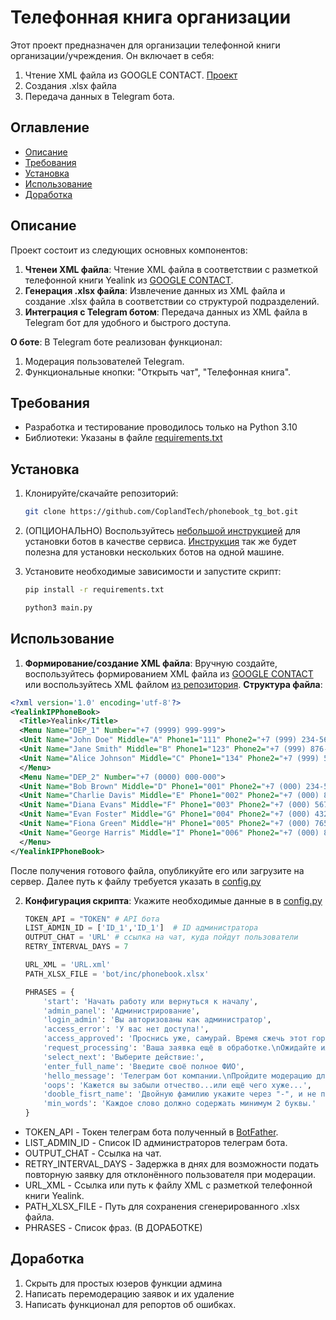 # Телефонная книга организации

Этот проект предназначен для организации телефонной книги организации/учреждения.
Он включает в себя:
1. Чтение XML файла из GOOGLE CONTACT. [Проект](https://github.com/CoplandTech/GoogleCon)
2. Cоздания .xlsx файла
3. Передача данных в Telegram бота.

## Оглавление

- [Описание](#описание)
- [Требования](#требования)
- [Установка](#установка)
- [Использование](#использование)
- [Доработка](#доработка)

## Описание

Проект состоит из следующих основных компонентов:

1. **Чтенеи XML файла**: Чтение XML файла в соответствии с разметкой телефонной книги Yealink из [GOOGLE CONTACT](https://github.com/CoplandTech/GoogleCon).
2. **Генерация .xlsx файла**: Извлечение данных из XML файла и создание .xlsx файла в соответствии со структурой подразделений.
3. **Интеграция с Telegram ботом**: Передача данных из XML файла в Telegram бот для удобного и быстрого доступа.
   
**О боте**: В Telegram боте реализован функционал:
1. Модерация пользователей Telegram.
2. Функциональные кнопки: "Открыть чат", "Телефонная книга".

## Требования

- Разработка и тестирование проводилось только на Python 3.10
- Библиотеки: Указаны в файле [requirements.txt](https://github.com/CoplandTech/phonebook_tg_bot/blob/main/requirements.txt)

## Установка

1. Клонируйте/скачайте репозиторий:

    ```sh
    git clone https://github.com/CoplandTech/phonebook_tg_bot.git
    ```

2. (ОПЦИОНАЛЬНО) Воспользуйтесь [небольшой инструкцией](https://github.com/CoplandTech/python_bots_service) для установки ботов в качестве сервиса. [Инструкция](https://github.com/CoplandTech/python_bots_service) так же будет полезна для установки нескольких ботов на одной машине. 

3. Установите необходимые зависимости и запустите скрипт:

    ```sh
    pip install -r requirements.txt
    ```
    ```sh
    python3 main.py
    ```

## Использование

1. **Формирование/создание XML файла**:
   Вручную создайте, воспользуйтесь формированием XML файла из [GOOGLE CONTACT](https://github.com/CoplandTech/GoogleCon) или воспользуйтесь XML файлом [из репозитория](https://github.com/CoplandTech/phonebook_tg_bot/blob/main/contacts.xml).
**Структура файла**:

  ```XML
  <?xml version='1.0' encoding='utf-8'?>
  <YealinkIPPhoneBook>
    <Title>Yealink</Title>
    <Menu Name="DEP_1" Number="+7 (9999) 999-999">
    <Unit Name="John Doe" Middle="A" Phone1="111" Phone2="+7 (999) 234-5678" Phone3="+7 (999) 345-6789" Email="john.doe@example.com" JobTitle="Manager" default_photo="Resource:"/>
    <Unit Name="Jane Smith" Middle="B" Phone1="123" Phone2="+7 (999) 876-5432" Phone3="" Email="jane.smith@example.com" JobTitle="Developer" default_photo="Resource:"/>
    <Unit Name="Alice Johnson" Middle="C" Phone1="134" Phone2="+7 (999) 567-8901" Phone3="+7 (999) 678-9012" Email="alice.johnson@example.com" JobTitle="Designer" default_photo="Resource:"/>
    </Menu>
    <Menu Name="DEP_2" Number="+7 (0000) 000-000">
    <Unit Name="Bob Brown" Middle="D" Phone1="001" Phone2="+7 (000) 234-5678" Phone3="+7 (000) 345-6789" Email="bob.brown@example.com" JobTitle="Analyst" default_photo="Resource:"/>
    <Unit Name="Charlie Davis" Middle="E" Phone1="002" Phone2="+7 (000) 876-5432" Phone3="+7 (000) 765-4321" Email="charlie.davis@example.com" JobTitle="Consultant" default_photo="Resource:"/>
    <Unit Name="Diana Evans" Middle="F" Phone1="003" Phone2="+7 (000) 567-8901" Phone3="+7 (000) 678-9012" Email="diana.evans@example.com" JobTitle="HR" default_photo="Resource:"/>
    <Unit Name="Evan Foster" Middle="G" Phone1="004" Phone2="+7 (000) 432-7658" Phone3="+7 (000) 543-8769" Email="evan.foster@example.com" JobTitle="Support" default_photo="Resource:"/>
    <Unit Name="Fiona Green" Middle="H" Phone1="005" Phone2="+7 (000) 765-4321" Phone3="+7 (000) 876-5432" Email="fiona.green@example.com" JobTitle="Marketing" default_photo="Resource:"/>
    <Unit Name="George Harris" Middle="I" Phone1="006" Phone2="+7 (000) 890-1234" Phone3="+7 (000) 901-2345" Email="george.harris@example.com" JobTitle="Sales" default_photo="Resource:"/>
    </Menu>
  </YealinkIPPhoneBook>
  ```
После получения готового файла, опубликуйте его или загрузите на сервер. Далее путь к файлу требуется указать в [config.py](https://github.com/CoplandTech/phonebook_tg_bot/blob/main/bot/inc/config.py)

2. **Конфигурация скрипта**:
  Укажите необходимые данные в в [config.py](https://github.com/CoplandTech/phonebook_tg_bot/blob/main/bot/inc/config.py)
    ```python
    TOKEN_API = "TOKEN" # API бота
    LIST_ADMIN_ID = ['ID_1','ID_1']  # ID администратора
    OUTPUT_CHAT = 'URL' # ссылка на чат, куда пойдут пользователи
    RETRY_INTERVAL_DAYS = 7
    
    URL_XML = 'URL.xml'
    PATH_XLSX_FILE = 'bot/inc/phonebook.xlsx'
    
    PHRASES = {
        'start': 'Начать работу или вернуться к началу',
        'admin_panel': 'Администрирование',
        'login_admin': 'Вы авторизованы как администратор',
        'access_error': 'У вас нет доступа!',
        'access_approved': 'Проснись уже, самурай. Время сжечь этот город...',
        'request_processing': 'Ваша заявка ещё в обработке.\nОжидайте или поторопите нас!',
        'select_next': 'Выберите действие:',
        'enter_full_name': 'Введите своё полное ФИО',
        'hello_message': 'Телеграм бот компании.\nПройдите модерацию для продолжения...',
        'oops': 'Кажется вы забыли отчество...или ещё чего хуже...',
        'dooble_fisrt_name': 'Двойную фамилию укажите через "-", и не пишите автобиографию, ради бога...',
        'min_words': 'Каждое слово должно содержать минимум 2 буквы.'
    }
    ```
- TOKEN_API - Токен телеграм бота полученный в [BotFather](https://t.me/BotFather).
- LIST_ADMIN_ID - Список ID администраторов телеграм бота.
- OUTPUT_CHAT - Ссылка на чат.
- RETRY_INTERVAL_DAYS - Задержка в днях для возможности подать повторную заявку для отклонённого пользователя при модерации.
- URL_XML - Ссылка или путь к файлу XML с разметкой телефонной книги Yealink.
- PATH_XLSX_FILE - Путь для сохранения сгенерированного .xlsx файла.
- PHRASES - Список фраз. (В ДОРАБОТКЕ)

## Доработка

1. Скрыть для простых юзеров функции админа
2. Написать перемодерацию заявок и их удаление
3. Написать функционал для репортов об ошибках.
